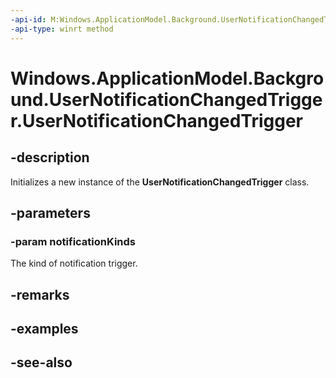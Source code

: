 ```yaml
---
-api-id: M:Windows.ApplicationModel.Background.UserNotificationChangedTrigger.#ctor(Windows.UI.Notifications.NotificationKinds)
-api-type: winrt method
---
```


<!-- Method syntax
public UserNotificationChangedTrigger(Windows.UI.Notifications.NotificationKinds notificationKinds)
-->

# Windows.ApplicationModel.Background.UserNotificationChangedTrigger.UserNotificationChangedTrigger

## -description
Initializes a new instance of the **UserNotificationChangedTrigger** class.

## -parameters
### -param notificationKinds
The kind of notification trigger.

## -remarks

## -examples

## -see-also
